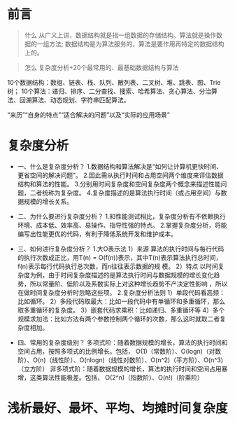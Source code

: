 # 前言
> 什么
从广义上讲，数据结构就是指一组数据的存储结构。算法就是操作数据的一组方法;
数据结构是为算法服务的，算法是要作用再特定的数据结构上的。

>怎么
复杂度分析+20个最常用的、最基础数据结构与算法

10个数据结构：数组、链表、栈、队列、散列表、二叉树、堆、跳表、图、Trie树；
10个算法：递归、排序、二分查找、搜索、哈希算法、贪心算法、分治算法、回溯算法、动态规划、字符串匹配算法。


“来历”“自身的特点”“适合解决的问题”以及“实际的应用场景”

# 复杂度分析
- 一、什么是复杂度分析？
    1.数据结构和算法解决是“如何让计算机更快时间、更省空间的解决问题”。
    2.因此需从执行时间和占用空间两个维度来评估数据结构和算法的性能。
    3.分别用时间复杂度和空间复杂度两个概念来描述性能问题，二者统称为复杂度。
    4.复杂度描述的是算法执行时间（或占用空间）与数据规模的增长关系。

- 二、为什么要进行复杂度分析？
    1.和性能测试相比，复杂度分析有不依赖执行环境、成本低、效率高、易操作、指导性强的特点。
    2.掌握复杂度分析，将能编写出性能更优的代码，有利于降低系统开发和维护成本。
- 三、如何进行复杂度分析？
    1.大O表示法
    1）来源
    算法的执行时间与每行代码的执行次数成正比，用T(n) = O(f(n))表示，其中T(n)表示算法执行总时间，f(n)表示每行代码执行总次数，而n往往表示数据的规
    模。
    2）特点
    以时间复杂度为例，由于时间复杂度描述的是算法执行时间与数据规模的增长变化趋势，所以常量阶、低阶以及系数实际上对这种增长趋势不产决定性影响
    ，所以在做时间复杂度分析时忽略这些项。
    2.复杂度分析法则
    1）单段代码看高频：比如循环。
    2）多段代码取最大：比如一段代码中有单循环和多重循环，那么取多重循环的复杂度。
    3）嵌套代码求乘积：比如递归、多重循环等
    4）多个规模求加法：比如方法有两个参数控制两个循环的次数，那么这时就取二者复杂度相加。
- 四、常用的复杂度级别？
    多项式阶：随着数据规模的增长，算法的执行时间和空间占用，按照多项式的比例增长。包括，
    O(1)（常数阶）、O(logn)（对数阶）、O(n)（线性阶）、O(nlogn)（线性对数阶）、O(n^2)（平方阶）、O(n^3)（立方阶）
    非多项式阶：随着数据规模的增长，算法的执行时间和空间占用暴增，这类算法性能极差。包括，
    O(2^n)（指数阶）、O(n!)（阶乘阶）

# 浅析最好、最坏、平均、均摊时间复杂度